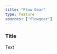 ```yaml
---
title: "Flow Gear"
type: feature
sources: ["flowgear"]
---
```


<!-- ***NOT IN USE***

create_order
get_images
get_images_limit
get_products
get_products_limit
profile
queue_fetch_images
site
sync_mode

-->

<!-- meta -->
### Title
Text